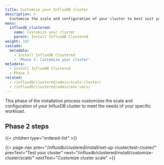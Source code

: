 ```yaml
---
title: Customize your InfluxDB cluster
description: >
  Customize the scale and configuration of your cluster to best suit your workload.
menu:
  influxdb_clustered:
    name: Customize your cluster
    parent: Install InfluxDB Clustered
weight: 102
cascade:
  metadata:
    - Install InfluxDB Clustered
    - 'Phase 2: Customize your cluster'
metadata:
  - Install InfluxDB Clustered
  - Phase 2
related:
  - /influxdb/clustered/admin/scale-cluster/
  - /influxdb/clustered/admin/env-vars/
---
```


This phase of the installation process customizes the scale and configuration of
your InfluxDB cluster to meet the needs of your specific workload.

## Phase 2 steps 

{{< children type="ordered-list" >}}

{{< page-nav prev="/influxdb/clustered/install/set-up-cluster/test-cluster/" prevText="Test your cluster" next="/influxdb/clustered/install/customize-cluster/scale/" nextText="Customize cluster scale" >}}
